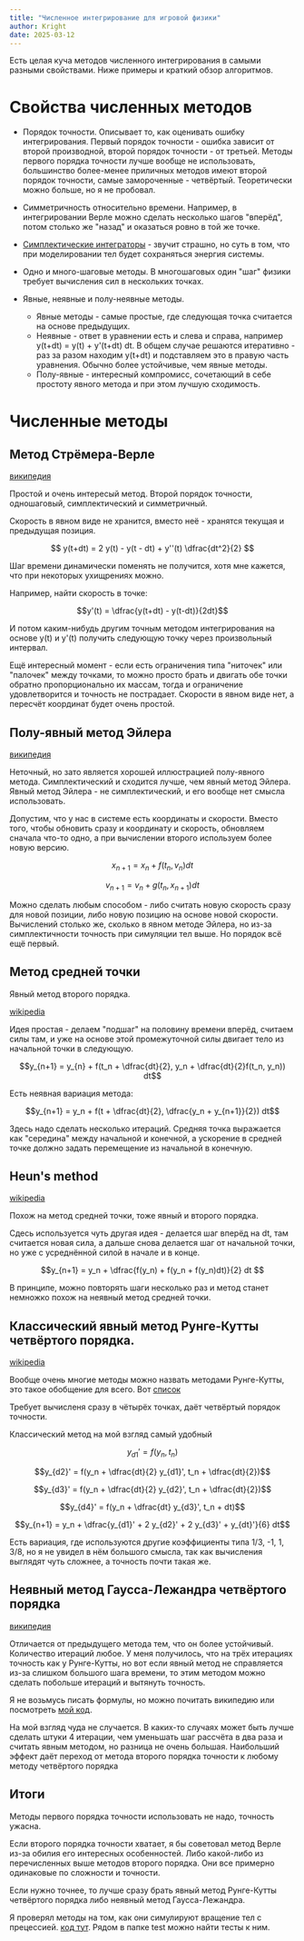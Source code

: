 ```yaml
---
title: "Численное интегрирование для игровой физики"
author: Kright
date: 2025-03-12
---
```



Есть целая куча методов численного интегрирования в самыми разными свойствами. Ниже примеры и краткий обзор алгоритмов.

# Свойства численных методов

* Порядок точности. Описывает то, как оценивать ошибку интегрирования. Первый порядок точности - ошибка зависит от второй производной, второй порядок точности - от третьей. Методы первого порядка точности лучше вообще не использовать, большинство более-менее приличных методов имеют второй порядок точности, самые замороченные - четвёртый. Теоретически можно больше, но я не пробовал.

* Симметричность относительно времени. Например, в интегрировании Верле можно сделать несколько шагов "вперёд", потом столько же "назад" и оказаться ровно в той же точке.

* [Симплектические интеграторы](https://en.wikipedia.org/wiki/Symplectic_integrator) - звучит страшно, но суть в том, что при моделировании тел будет сохраняться энергия системы.

* Одно и много-шаговые методы. В многошаговых один "шаг" физики требует вычисления сил в нескольких точках.

* Явные, неявные и полу-неявные методы.
    * Явные методы - самые простые, где следующая точка считается на основе предыдущих.
    * Неявные - ответ в уравнении есть и слева и справа, например y(t+dt) = y(t) + y'(t+dt) dt. В общем случае решаются итеративно - раз за разом находим y(t+dt) и подставляем это в правую часть уравнения. Обычно более устойчивые, чем явные методы.
    * Полу-явные - интересный компромисс, сочетающий в себе простоту явного метода и при этом лучшую сходимость.

# Численные методы

## Метод Стрёмера-Верле

[википедия](https://ru.wikipedia.org/wiki/%D0%9C%D0%B5%D1%82%D0%BE%D0%B4_%D0%A1%D1%82%D1%91%D1%80%D0%BC%D0%B5%D1%80%D0%B0_%E2%80%94_%D0%92%D0%B5%D1%80%D0%BB%D0%B5)

Простой и очень интересый метод. Второй порядок точности, одношаговый, симплектический и симметричный.

Скорость в явном виде не хранится, вместо неё - хранятся текущая и предыдущая позиция.

$$
y(t+dt) = 2 y(t) - y(t - dt) + y''(t) \dfrac{dt^2}{2}
$$

Шаг времени динамически поменять не получится, хотя мне кажется, что при некоторых ухищрениях можно.

Например, найти скорость в точке:

$$y'(t) = \dfrac{y(t+dt) - y(t-dt)}{2dt}$$

И потом каким-нибудь другим точным методом интегрирования на основе y(t) и y'(t) получить следующую точку через произвольный интервал.

Ещё интересный момент - если есть ограничения типа "ниточек" или "палочек" между точками, то можно просто брать и двигать обе точки обратно пропорционально их массам, тогда и ограничение удовлетворится и точность не пострадает. Скорости в явном виде нет, а пересчёт координат будет очень простой.

## Полу-явный метод Эйлера

[википедия](https://en.wikipedia.org/wiki/Semi-implicit_Euler_method)

Неточный, но зато является хорошей иллюстрацией полу-явного метода.
Симплектический и сходится лучше, чем явный метод Эйлера. Явный метод Эйлера - не симплектический, и его вообще нет смысла использовать.

Допустим, что у нас в системе есть координаты и скорости. Вместо того, чтобы обновить сразу и координату и скорость, обновляем сначала что-то одно, а при вычислении второго используем более новую версию.

$$x_{n+1} = x_n + f(t_n, v_n) dt$$

$$v_{n+1} = v_n + g(t_n, x_{n+1}) dt$$

Можно сделать любым способом - либо считать новую скорость сразу для новой позиции, либо новую позицию на основе новой скорости. Вычислений столько же, сколько в явном методе Эйлера, но из-за симплектичности точность при симуляции тел выше. Но порядок всё ещё первый.

## Метод средней точки

Явный метод второго порядка.

[wikipedia](https://en.wikipedia.org/wiki/Midpoint_method)

Идея простая - делаем "подшаг" на половину времени вперёд, считаем силы там, и уже на основе этой промежуточной силы двигает тело из начальной точки в следующую.

$$y_{n+1} = y_{n} +  f(t_n + \dfrac{dt}{2}, y_n + \dfrac{dt}{2}f(t_n, y_n)) dt$$

Есть неявная вариация метода:

$$y_{n+1} = y_n + f(t + \dfrac{dt}{2}, \dfrac{y_n + y_{n+1}}{2}) dt$$

Здесь надо сделать несколько итераций. Средняя точка выражается как "середина" между начальной и конечной, а ускорение в средней точке должно задать перемещение из начальной в конечную.

## Heun's method

[wikipedia](https://en.wikipedia.org/wiki/Heun%27s_method)

Похож на метод средней точки, тоже явный и второго порядка.

Сдесь используется чуть другая идея - делается шаг вперёд на dt, там считается новая сила, а дальше снова делается шаг от начальной точки, но уже с усреднённой силой в начале и в конце.

$$y_{n+1} = y_n + \dfrac{f(y_n) + f(y_n + f(y_n)dt)}{2} dt $$

В принципе, можно повторять шаги несколько раз и метод станет немножко похож на неявный метод средней точки.

## Классический явный метод Рунге-Кутты четвёртого порядка.

[wikipedia](https://en.wikipedia.org/wiki/Runge%E2%80%93Kutta_methods)

Вообще очень многие методы можно назвать методами Рунге-Кутты, это такое обобщение для всего. Вот [список](https://en.wikipedia.org/wiki/List_of_Runge%E2%80%93Kutta_methods)

Требует вычисленя сразу в чётырёх точках, даёт четвёртый порядок точности.

Классический метод на мой взгляд самый удобный

$$y_{d1}' = f(y_n, t_n) $$

$$y_{d2}' = f(y_n + \dfrac{dt}{2} y_{d1}', t_n + \dfrac{dt}{2})$$

$$y_{d3}' = f(y_n + \dfrac{dt}{2} y_{d2}', t_n + \dfrac{dt}{2})$$

$$y_{d4}' = f(y_n + \dfrac{dt} y_{d3}', t_n + dt)$$

$$y_{n+1} = y_n + \dfrac{y_{d1}' + 2 y_{d2}' + 2 y_{d3}' + y_{dt}'}{6} dt$$

Есть вариация, где используются другие коэффициенты типа 1/3, -1, 1, 3/8, но я не увидел в нём большого смысла, так как вычисления выглядят чуть сложнее, а точность почти такая же.

## Неявный метод Гаусса-Лежандра четвёртого порядка

[википедия](https://en.wikipedia.org/wiki/Gauss%E2%80%93Legendre_method)

Отличается от предыдущего метода тем, что он более устойчивый. Количество итераций любое. У меня получилось, что на трёх итерациях точность как у Рунге-Кутты, но вот если явный метод не справляется из-за слишком большого шага времени, то этим методом можно сделать побольше итераций и вытянуть точность.

Я не возьмусь писать формулы, но можно почитать википедию или посмотреть [мой код](https://github.com/Kright/ScalaGameMath/blob/master/pga3dPhysics/src/main/scala/com/github/kright/pga3dphysics/Pga3dPhysicsSolverGaussLegendre.scala).

На мой взгляд чуда не случается. В каких-то случаях может быть лучше сделать штуки 4 итерации, чем уменьшать шаг рассчёта в два раза и считать явным методом, но разница не очень большая. Наибольший эффект даёт переход от метода второго порядка точности к любому методу четвёртого порядка

## Итоги

Методы первого порядка точности использовать не надо, точность ужасна.

Если второго порядка точности хватает, я бы советовал метод Верле из-за обилия его интересных особенностей. Либо какой-либо из перечисленных выше методов второго порядка. Они все примерно одинаковые по сложности и точности.

Если нужно точнее, то лучше сразу брать явный метод Рунге-Кутты четвёртого порядка либо неявный метод Гаусса-Лежандра.

Я проверял методы на том, как они симулируют вращение тел с прецессией. [код тут](https://github.com/Kright/ScalaGameMath/tree/master/pga3dPhysics/src/main/scala/com/github/kright/pga3dphysics). Рядом в папке test можно найти тесты к ним.
